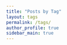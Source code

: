 ```yaml
---
title: "Posts by Tag"
layout: tags
permalink: /tags/
author_profile: true
sidebar_main: true
---
```



